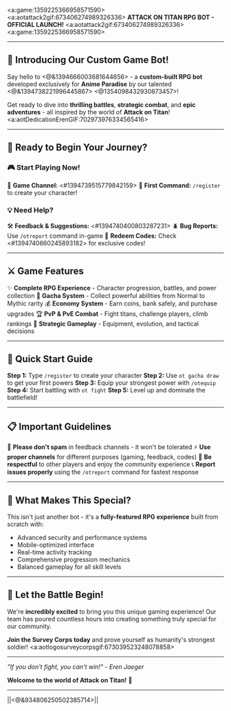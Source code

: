 <a:game:1359225366958571590> <a:aotattack2gif:673406274989326336> **ATTACK ON TITAN RPG BOT - OFFICIAL LAUNCH!** <a:aotattack2gif:673406274989326336> <a:game:1359225366958571590> 

---

## 🎉 **Introducing Our Custom Game Bot!**

Say hello to <@&1394666003681644656> - a **custom-built RPG bot** developed exclusively for **Anime Paradise** by our talented <@&1394738221996445867> <@1354098432930873457>!

Get ready to dive into **thrilling battles**, **strategic combat**, and **epic adventures** - all inspired by the world of **Attack on Titan**! <a:aotDedicationErenGIF:702973976334565416>

---

## 🚀 **Ready to Begin Your Journey?**

### **🎮 Start Playing Now!**
📍 **Game Channel:** <#1394739515779842159>
🎯 **First Command:** `/register` to create your character!

### **💡 Need Help?**
🛠️ **Feedback & Suggestions:** <#1394740400803287231>
🪲 **Bug Reports:** Use `/otreport` command in-game
🎁 **Redeem Codes:** Check <#1394740660245893182> for exclusive codes!

---

## ⚔️ **Game Features**

✨ **Complete RPG Experience** - Character progression, battles, and power collection
🎰 **Gacha System** - Collect powerful abilities from Normal to Mythic rarity
💰 **Economy System** - Earn coins, bank safely, and purchase upgrades
🏆 **PvP & PvE Combat** - Fight titans, challenge players, climb rankings
🎯 **Strategic Gameplay** - Equipment, evolution, and tactical decisions

---

## 🎯 **Quick Start Guide**

**Step 1:** Type `/register` to create your character
**Step 2:** Use `ot gacha draw` to get your first powers
**Step 3:** Equip your strongest power with `/otequip`
**Step 4:** Start battling with `ot fight`
**Step 5:** Level up and dominate the battlefield!

---

## 📋 **Important Guidelines**

🚫 **Please don't spam** in feedback channels - it won't be tolerated
⚡ **Use proper channels** for different purposes (gaming, feedback, codes)
🤝 **Be respectful** to other players and enjoy the community experience
📞 **Report issues properly** using the `/otreport` command for fastest response

---

## 💎 **What Makes This Special?**

This isn't just another bot - it's a **fully-featured RPG experience** built from scratch with:
- Advanced security and performance systems
- Mobile-optimized interface
- Real-time activity tracking
- Comprehensive progression mechanics
- Balanced gameplay for all skill levels

---

## 🎊 **Let the Battle Begin!**

We're **incredibly excited** to bring you this unique gaming experience! Our team has poured countless hours into creating something truly special for our community.

**Join the Survey Corps today** and prove yourself as humanity's strongest soldier! <a:aotlogosurveycorpsgif:673039523248078858>

---

*"If you don't fight, you can't win!" - Eren Jaeger*

**Welcome to the world of Attack on Titan!** 🫡

---

||<@&934806250502385714>||